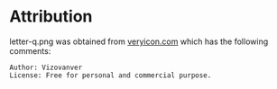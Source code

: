 # Attribution

letter-q.png was obtained from [veryicon.com](https://www.veryicon.com/icons/emoticon/creative-gradient-alphanumeric-icon-cool/letter-q-6.html) which has the following comments:

```text
Author: Vizovanver
License: Free for personal and commercial purpose.
```
